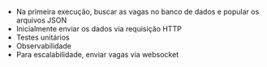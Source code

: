 - Na primeira execução, buscar as vagas no banco de dados e popular os arquivos JSON
- Inicialmente enviar os dados via requisição HTTP
- Testes unitários
- Observabilidade
- Para escalabilidade, enviar vagas via websocket
